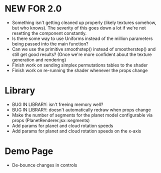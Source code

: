 # NEW FOR 2.0
* Something isn't getting cleaned up properly (likely textures somehow, but who knows).  The severity of this goes down a lot if we're not resetting the component constantly.
* Is there some way to use Uniforms instead of the million parameters being passed into the main function?
* Can we use the primitive smoothstep() instead of smootherstep() and still get good results? (Once we're more confident about the texture generation and rendering)
* Finish work on sending simplex permutations tables to the shader
* Finish work on re-running the shader whenever the props change

# Library 
* BUG IN LIBRARY: isn't freeing memory well?
* BUG IN LIBRARY: doesn't automatically redraw when props change
* Make the number of segments for the planet model configurable via props (PlanetRenderer.jsx::segments)
* Add params for planet and cloud rotation speeds
* Add params for planet and cloud rotation speeds on the x-axis

# Demo Page
* De-bounce changes in controls
